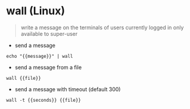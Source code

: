 # wall (Linux)

> write a message on the terminals of users currently logged in
> only available to super-user

- send a message

`echo "{{message}}" | wall`

- send a message from a file

`wall {{file}}`

- send a message with timeout (default 300)

`wall -t {{seconds}} {{file}}`
